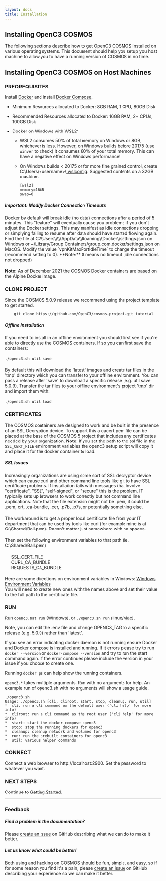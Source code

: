 ```yaml
---
layout: docs
title: Installation
---
```


## Installing OpenC3 COSMOS

The following sections describe how to get OpenC3 COSMOS installed on various operating systems. This document should help you setup you host machine to allow you to have a running version of COSMOS in no time.

## Installing OpenC3 COSMOS on Host Machines

### PREQREQUISITES

Install [Docker](https://docs.docker.com/get-docker/) and install [Docker Compose](https://docs.docker.com/compose/install/).

- Minimum Resources allocated to Docker: 8GB RAM, 1 CPU, 80GB Disk
- Recommended Resources allocated to Docker: 16GB RAM, 2+ CPUs, 100GB Disk
- Docker on Windows with WSL2:

  - WSL2 consumes 50% of total memory on Windows or 8GB, whichever is less. However, on Windows builds before 20175 (use `winver` to check) it consumes 80% of your total memory. This can have a negative effect on Windows performance!
  - On Windows builds < 20175 or for more fine grained control, create C:\\Users\\\<username\>\\[.wslconfig](https://docs.microsoft.com/en-us/windows/wsl/wsl-config). Suggested contents on a 32GB machine:

        [wsl2]
        memory=16GB
        swap=0

<div class="note warning">
  <h5>Important: Modify Docker Connection Timeouts</h5>
  <p style="margin-bottom:20px;">Docker by default will break idle (no data) connections after a period of 5 minutes. This "feature" will eventually cause you problems if you don't adjust the Docker settings. This may manifest as idle connections dropping or simplying failing to resume after data should have started flowing again. Find the file at C:\\Users\\\<username\>\\AppData\\Roaming\\Docker\\settings.json on Windows or ~/Library/Group Containers/group.com.docker/settings.json on MacOS. Modify the value `vpnKitMaxPortIdleTime` to change the timeout (recommend setting to 0). **Note:** 0 means no timeout (idle connections not dropped)</p>
</div>

**Note:** As of December 2021 the COSMOS Docker containers are based on the Alpine Docker image.

### CLONE PROJECT

Since the COSMOS 5.0.9 release we recommend using the project template to get started.

        git clone https://github.com/OpenC3/cosmos-project.git tutorial

<div class="note info">
  <h5>Offline Installation</h5>
  <p style="margin-bottom:20px;">If you need to install in an offline environment you should first see if you're able to directly use the COSMOS containers. If so you can first save the containers:</p>

  <p style="margin-bottom:20px;"><code>./openc3.sh util save</code></p>

  <p style="margin-bottom:20px;">By default this will download the 'latest' images and create tar files in the 'tmp' directory which you can transfer to your offline environment. You can pass a release after 'save' to download a specific release (e.g. util save 5.0.9). Transfer the tar files to your offline environment's project 'tmp' dir and  import them with:</p>

  <p style="margin-bottom:20px;"><code>./openc3.sh util load</code></p>
</div>

### CERTIFICATES

The COSMOS containers are designed to work and be built in the presence of an SSL Decryption device. To support this a cacert.pem file can be placed at the base of the COSMOS 5 project that includes any certificates needed by your organization. **Note**: If you set the path to the ssl file in the `SSL_CERT_FILE` environment variables the openc3 setup script will copy it and place it for the docker container to load.

<div class="note warning">
  <h5>SSL Issues</h5>
  <p style="margin-bottom:20px;">Increasingly organizations are using some sort of SSL decryptor device which can cause curl and other command line tools like git to have SSL certificate problems. If installation fails with messages that involve "certificate", "SSL", "self-signed", or "secure" this is the problem. IT typically sets up browsers to work correctly but not command line applications. Note that the file extension might not be .pem, it could be .pem, crt, .ca-bundle, .cer, .p7b, .p7s, or  potentially something else.</p>
  <p style="margin-bottom:20px;">The workaround is to get a proper local certificate file from your IT department that can be used by tools like curl (for example mine is at C:\Shared\Ball.pem). Doesn't matter just somewhere with no spaces.</p>
  <p style="margin-bottom:20px;">Then set the following environment variables to that path (ie. C:\Shared\Ball.pem)</p>

<p style="margin-left:20px;margin-bottom:20px;">
SSL_CERT_FILE<br/>
CURL_CA_BUNDLE<br/>
REQUESTS_CA_BUNDLE<br/>
</p>

<p style="margin-bottom:20px;">
Here are some directions on environment variables in Windows:
  <a href="https://www.computerhope.com/issues/ch000549.htm">
    Windows Environment Variables
  </a>
<br/>
You will need to create new ones with the names above and set their value to the full path to the certificate file.
</p>
</div>

### RUN

Run `openc3.bat run` (Windows), or `./openc3.sh run` (linux/Mac).

Note, you can edit the .env file and change OPENC3_TAG to a specific release (e.g. 5.0.9) rather than 'latest'.

If you see an error indicating docker daemon is not running ensure Docker and Docker compose is installed and running. If it errors please try to run `docker --version` or `docker-compose --version` and try to run the start command again. If the error continues please include the version in your issue if you choose to create one.

Running `docker ps` can help show the running containers.

`openc3.*` takes multiple arguments. Run with no arguments for help. An example run of openc3.sh with no arguments will show a usage guide.

```
./openc3.sh
Usage: ./openc3.sh [cli, cliroot, start, stop, cleanup, run, util]
*  cli: run a cli command as the default user ('cli help' for more info)
*  cliroot: run a cli command as the root user ('cli help' for more info)
*  start: start the docker-compose openc3
*  stop: stop the running dockers for openc3
*  cleanup: cleanup network and volumes for openc3
*  run: run the prebuilt containers for openc3
*  util: various helper commands
```

### CONNECT

Connect a web browser to http://localhost:2900. Set the password to whatever you want.

### NEXT STEPS

Continue to [Getting Started]({{site.baseurl}}/docs/v5/gettingstarted).

---

### Feedback

<div class="note">
  <h5>Find a problem in the documentation?</h5>
  <p>
    Please <a
    href="{{ site.repository }}/issues/new/choose">create an issue</a> on
    GitHub describing what we can do to make it better.
  </p>
  <h5>Let us know what could be better!</h5>
  <p>
    Both using and hacking on COSMOS should be fun, simple, and easy, so if for
    some reason you find it's a pain, please <a
    href="{{ site.openc3 }}/issues/new/choose">create an issue</a> on
    GitHub describing your experience so we can make it better.
  </p>
</div>
